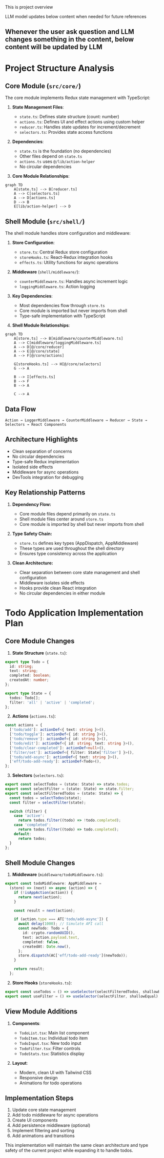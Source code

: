 This is project overview

LLM model updates below content when needed for future references

## Whenever the user ask question and LLM changes something in the content, below content will be updated by LLM

# Project Structure Analysis

## Core Module (`src/core/`)

The core module implements Redux state management with TypeScript:

1. **State Management Files**:

   - `state.ts`: Defines state structure (count: number)
   - `actions.ts`: Defines UI and effect actions using custom helper
   - `reducer.ts`: Handles state updates for increment/decrement
   - `selectors.ts`: Provides state access functions

2. **Dependencies**:

   - `state.ts` is the foundation (no dependencies)
   - Other files depend on `state.ts`
   - `actions.ts` uses `@/lib/action-helper`
   - No circular dependencies

3. **Core Module Relationships**:

```mermaid
graph TD
    A[state.ts] --> B[reducer.ts]
    A --> C[selectors.ts]
    A --> D[actions.ts]
    D --> B
    E[lib/action-helper] --> D
```

## Shell Module (`src/shell/`)

The shell module handles store configuration and middleware:

1. **Store Configuration**:

   - `store.ts`: Central Redux store configuration
   - `storeHooks.ts`: React-Redux integration hooks
   - `effects.ts`: Utility functions for async operations

2. **Middleware** (`shell/middleware/`):

   - `counterMiddleware.ts`: Handles async increment logic
   - `loggingMiddleware.ts`: Action logging

3. **Key Dependencies**:

   - Most dependencies flow through `store.ts`
   - Core module is imported but never imports from shell
   - Type-safe implementation with TypeScript

4. **Shell Module Relationships**:

```mermaid
graph TD
    A[store.ts] --> B[middleware/counterMiddleware.ts]
    A --> C[middleware/loggingMiddleware.ts]
    A --> D[@/core/reducer]
    A --> E[@/core/state]
    A --> F[@/core/actions]

    G[storeHooks.ts] --> H[@/core/selectors]
    G --> A

    B --> I[effects.ts]
    B --> F
    B --> A

    C --> A
```

## Data Flow

```
Action → LoggerMiddleware → CounterMiddleware → Reducer → State → Selectors → React Components
```

## Architecture Highlights

- Clean separation of concerns
- No circular dependencies
- Type-safe Redux implementation
- Isolated side effects
- Middleware for async operations
- DevTools integration for debugging

## Key Relationship Patterns

1. **Dependency Flow:**

   - Core module files depend primarily on `state.ts`
   - Shell module files center around `store.ts`
   - Core module is imported by shell but never imports from shell

2. **Type Safety Chain:**

   - `store.ts` defines key types (AppDispatch, AppMiddleware)
   - These types are used throughout the shell directory
   - Ensures type consistency across the application

3. **Clean Architecture:**
   - Clear separation between core state management and shell configuration
   - Middleware isolates side effects
   - Hooks provide clean React integration
   - No circular dependencies in either module

# Todo Application Implementation Plan

## Core Module Changes

1. **State Structure** (`state.ts`):

```typescript
export type Todo = {
  id: string;
  text: string;
  completed: boolean;
  createdAt: number;
};

export type State = {
  todos: Todo[];
  filter: 'all' | 'active' | 'completed';
};
```

2. **Actions** (`actions.ts`):

```typescript
const actions = {
  ['todo/add']: actionDef<{ text: string }>(),
  ['todo/toggle']: actionDef<{ id: string }>(),
  ['todo/remove']: actionDef<{ id: string }>(),
  ['todo/edit']: actionDef<{ id: string; text: string }>(),
  ['todo/clear-completed']: actionDef<null>(),
  ['filter/set']: actionDef<{ filter: State['filter'] }>(),
  ['todo/add-async']: actionDef<{ text: string }>(),
  ['eff/todo-add-ready']: actionDef<Todo>(),
};
```

3. **Selectors** (`selectors.ts`):

```typescript
export const selectTodos = (state: State) => state.todos;
export const selectFilter = (state: State) => state.filter;
export const selectFilteredTodos = (state: State) => {
  const todos = selectTodos(state);
  const filter = selectFilter(state);

  switch (filter) {
    case 'active':
      return todos.filter((todo) => !todo.completed);
    case 'completed':
      return todos.filter((todo) => todo.completed);
    default:
      return todos;
  }
};
```

## Shell Module Changes

1. **Middleware** (`middleware/todoMiddleware.ts`):

```typescript
export const todoMiddleware: AppMiddleware =
  (store) => (next) => async (action) => {
    if (!isAppAction(action)) {
      return next(action);
    }

    const result = next(action);

    if (action.type === AT['todo/add-async']) {
      await delay(1000); // Simulate API call
      const newTodo: Todo = {
        id: crypto.randomUUID(),
        text: action.payload.text,
        completed: false,
        createdAt: Date.now(),
      };
      store.dispatch(AC['eff/todo-add-ready'](newTodo));
    }

    return result;
  };
```

2. **Store Hooks** (`storeHooks.ts`):

```typescript
export const useTodos = () => useSelector(selectFilteredTodos, shallowEqual);
export const useFilter = () => useSelector(selectFilter, shallowEqual);
```

## View Module Additions

1. **Components**:

   - `TodoList.tsx`: Main list component
   - `TodoItem.tsx`: Individual todo item
   - `TodoInput.tsx`: New todo input
   - `TodoFilter.tsx`: Filter controls
   - `TodoStats.tsx`: Statistics display

2. **Layout**:
   - Modern, clean UI with Tailwind CSS
   - Responsive design
   - Animations for todo operations

## Implementation Steps

1. Update core state management
2. Add todo middleware for async operations
3. Create UI components
4. Add persistence middleware (optional)
5. Implement filtering and sorting
6. Add animations and transitions

This implementation will maintain the same clean architecture and type safety of the current project while expanding it to handle todos.
